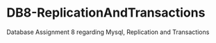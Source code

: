 # DB8-ReplicationAndTransactions
Database Assignment 8 regarding Mysql, Replication and Transactions
